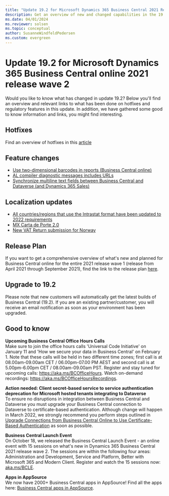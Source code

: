 ```yaml
---
title: "Update 19.2 for Microsoft Dynamics 365 Business Central 2021 Release Wave 2"
description: Get an overview of new and changed capabilities in the 19.2 update of Business Central online, which is part of 2021 release wave 2.
ms.date: 04/01/2024
ms.reviewer: solsen
ms.topic: conceptual
author: SusanneWindfeldPedersen
ms.custom: evergreen
---
```


# Update 19.2 for Microsoft Dynamics 365 Business Central online 2021 release wave 2

Would you like to know what has changed in update 19.2? Below you'll find an overview and relevant links to what has been done on hotfixes and regulatory features in this update. In addition, we have gathered some good to know information and links, you might find interesting.

## Hotfixes

Find an overview of hotfixes in this [article](https://support.microsoft.com/help/5009178)

## Feature changes
- [Use two-dimensional barcodes in reports (Business Central online)](/dynamics365-release-plan/2021wave2/smb/dynamics365-business-central/use-two-dimensional-barcodes-reports-business-central-online)
- [AL compiler diagnostic messages includes URLs](/dynamics365-release-plan/2021wave2/smb/dynamics365-business-central/al-compiler-diagnostic-messages-includes-urls)
- [Synchronize multiline text fields between Business Central and Dataverse (and Dynamics 365 Sales)](/dynamics365-release-plan/2021wave2/smb/dynamics365-business-central/planned-features)

## Localization updates
- [All countries/regions that use the Intrastat format have been updated to 2022 requirements](/dynamics365/business-central/finance-how-setup-report-intrastat)
-  [MX Carta de Porte 2.0](/dynamics365/business-central/localfunctionality/mexico/packing-slips-transfer-orders)
- [New VAT Return submission for Norway](/dynamics365/business-central/localfunctionality/norway/norwegian-vat-reporting)

## Release Plan

If you want to get a comprehensive overview of what's new and planned for Business Central online for the entire 2021 release wave 1 (release from April 2021 through September 2021), find the link to the release plan [here](/dynamics365-release-plan/2021wave2/smb/dynamics365-business-central/planned-features).

## Upgrade to 19.2

Please note that new customers will automatically get the latest builds of Business Central (19.2). If you are an existing partner/customer, you will receive an email notification as soon as your environment has been upgraded.

## Good to know

**Upcoming Business Central Office Hours Calls**  
Make sure to join the office hours calls 'Universal Code Initiative' on January 11 and 'How we secure your data in Business Central' on February 1. Note that these calls will be held in two different time zones; first call is at 08.00am-09.00am CET / 06.00pm-07.00 PM AEST and second call is at 5.00pm-6.00pm CET / 08.00am-09.00am PST. Register and stay tuned for upcoming calls: https://aka.ms/BCOfficeHours. Watch on-demand recordings: https://aka.ms/BCOfficeHoursRecordings. 

**Action needed: Client secret-based service to service authentication deprecation for Microsoft hosted tenants integrating to Dataverse**  
To ensure no disruptions in integration between Business Central and Dataverse you must upgrade your Business Central connection to Dataverse to certificate-based authentication. 
Although change will happen in March 2022, we strongly recommend you perform steps outlined in [Upgrade Connections from Business Central Online to Use Certificate-Based Authentication](/dynamics365/business-central/admin-how-to-set-up-a-dynamics-crm-connection#upgrade-connections-from-business-central-online-to-use-certificate-based-authentication) as soon as possible.

**Business Central Launch Event**  
On October 18, we released the Business Central Launch Event - an online event with 15 sessions on what's new in Dynamics 365 Business Central 2021 release wave 2. The sessions are within the following four areas: Administration and Development, Service and Platform, Better with Microsoft 365 and Modern Client. Register and watch the 15 sessions now: [aka.ms/BCLE](https://aka.ms/BCLE).

**Apps in AppSource**  
We now have 2000+ Business Central apps in AppSource! Find all the apps here: [Business Central apps in AppSource](https://appsource.microsoft.com/en-us/marketplace/apps?page=1&product=dynamics-365-business-central).